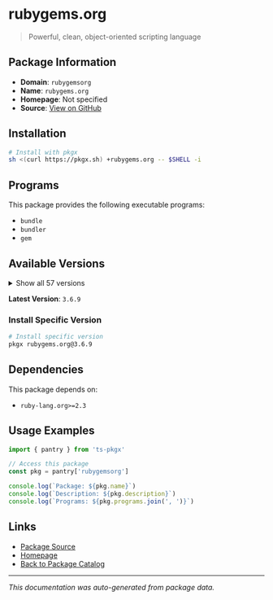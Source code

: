 # rubygems.org

> Powerful, clean, object-oriented scripting language

## Package Information

- **Domain**: `rubygemsorg`
- **Name**: `rubygems.org`
- **Homepage**: Not specified
- **Source**: [View on GitHub](https://github.com/pkgxdev/pantry/tree/main/projects/rubygems.org/package.yml)

## Installation

```bash
# Install with pkgx
sh <(curl https://pkgx.sh) +rubygems.org -- $SHELL -i
```

## Programs

This package provides the following executable programs:

- `bundle`
- `bundler`
- `gem`

## Available Versions

<details>
<summary>Show all 57 versions</summary>

- `3.6.9`, `3.6.8`, `3.6.7`, `3.6.6`, `3.6.5`
- `3.6.4`, `3.6.3`, `3.6.2`, `3.6.1`, `3.6.0`
- `3.5.23`, `3.5.22`, `3.5.21`, `3.5.20`, `3.5.19`
- `3.5.18`, `3.5.17`, `3.5.16`, `3.5.15`, `3.5.14`
- `3.5.13`, `3.5.12`, `3.5.11`, `3.5.10`, `3.5.9`
- `3.5.8`, `3.5.7`, `3.5.6`, `3.5.5`, `3.5.4`
- `3.5.3`, `3.5.2`, `3.5.1`, `3.5.0`, `3.4.22`
- `3.4.21`, `3.4.20`, `3.4.19`, `3.4.18`, `3.4.17`
- `3.4.16`, `3.4.15`, `3.4.14`, `3.4.13`, `3.4.10`
- `3.4.9`, `3.4.7`, `3.4.6`, `3.4.5`, `3.4.3`
- `3.4.2`, `3.4.1`, `3.4.0`, `3.3.27`, `3.3.26`
- `3.3.25`, `3.2.34`

</details>

**Latest Version**: `3.6.9`

### Install Specific Version

```bash
# Install specific version
pkgx rubygems.org@3.6.9
```

## Dependencies

This package depends on:

- `ruby-lang.org>=2.3`

## Usage Examples

```typescript
import { pantry } from 'ts-pkgx'

// Access this package
const pkg = pantry['rubygemsorg']

console.log(`Package: ${pkg.name}`)
console.log(`Description: ${pkg.description}`)
console.log(`Programs: ${pkg.programs.join(', ')}`)
```

## Links

- [Package Source](https://github.com/pkgxdev/pantry/tree/main/projects/rubygems.org/package.yml)
- [Homepage](#)
- [Back to Package Catalog](../package-catalog.md)

---

*This documentation was auto-generated from package data.*
